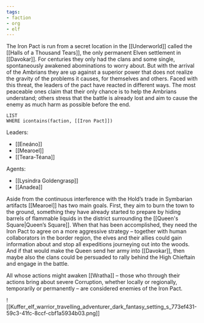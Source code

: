 ```yaml
---
tags:
- faction
- org
- elf
---
```

The Iron Pact is run from a secret location in the [[Underworld]] called the [[Halls of a Thousand Tears]], the only permanent Elven settlement in [[Davokar]]. For centuries they only had the clans and some single, spontaneously awakened abominations to worry about. But with the arrival of the Ambrians they are up against a superior power that does not realize the gravity of the problems it causes, for themselves and others. Faced with this threat, the leaders of the pact have reacted in different ways. The most peaceable ones claim that their only chance is to help the Ambrians understand; others stress that the battle is already lost and aim to cause the enemy as much harm as possible before the end.

```dataview
LIST
WHERE icontains(faction, [[Iron Pact]])
```

Leaders:
- [[Eneáno]]
- [[Mearoel]]
- [[Teara-Téana]]

Agents:
- [[Lysindra Goldengrasp]]
- [[Anadea]]

Aside from the continuous interference with the Hold’s trade in Symbarian artifacts [[Mearoel]] has two main goals. First, they aim to burn the town to the ground, something they have already started to prepare by hiding barrels of flammable liquids in the district surrounding the [[Queen's Square|Queen’s Square]]. When that has been accomplished, they need the Iron Pact to agree on a more aggressive strategy – together with human collaborators in the border region, the elves and their allies could gain information about and stop all expeditions journeying out into the woods. And if that would make the Queen send her army into [[Davokar]], then maybe also the clans could be persuaded to rally behind the High Chieftain and engage in the battle.

All whose actions might awaken [[Wratha]] – those who through their actions bring about severe Corruption, whether locally or regionally, temporarily or permanently – are considered enemies of the Iron Pact.

![[Kuffer_elf_warrior_travelling_adventurer_dark_fantasy_setting_s_773ef431-59c3-41fc-8ccf-cbf1a5934b03.png]]


